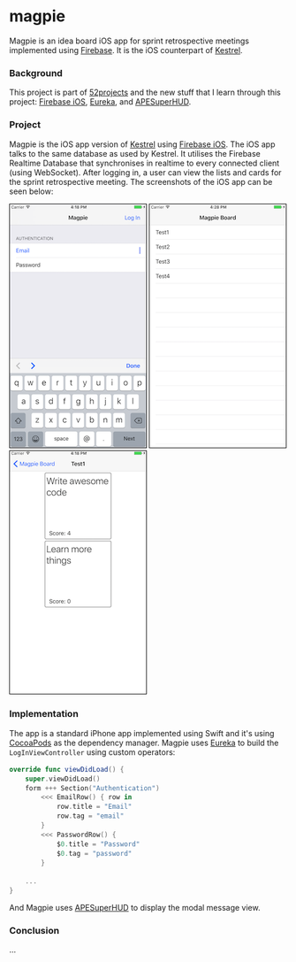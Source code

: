 # magpie

Magpie is an idea board iOS app for sprint retrospective meetings implemented using [Firebase](https://firebase.google.com). It is the iOS counterpart of [Kestrel](https://github.com/donny/kestrel).

### Background

This project is part of [52projects](https://donny.github.io/52projects/) and the new stuff that I learn through this project: [Firebase iOS](https://firebase.google.com/docs/ios/setup), [Eureka](https://github.com/xmartlabs/Eureka), and [APESuperHUD](https://github.com/apegroup/APESuperHUD).

### Project

Magpie is the iOS app version of [Kestrel](https://github.com/donny/kestrel) using [Firebase iOS](https://firebase.google.com/docs/ios/setup). The iOS app talks to the same database as used by Kestrel. It utilises the Firebase Realtime Database that synchronises in realtime to every connected client (using WebSocket). After logging in, a user can view the lists and cards for the sprint retrospective meeting. The screenshots of the iOS app can be seen below:

![Screenshot1](https://raw.githubusercontent.com/donny/magpie/master/screenshot1.png)
![Screenshot2](https://raw.githubusercontent.com/donny/magpie/master/screenshot2.png)
![Screenshot3](https://raw.githubusercontent.com/donny/magpie/master/screenshot3.png)

### Implementation

The app is a standard iPhone app implemented using Swift and it's using [CocoaPods](https://cocoapods.org) as the dependency manager. Magpie uses [Eureka](https://github.com/xmartlabs/Eureka) to build the `LogInViewController` using custom operators:

```swift
override func viewDidLoad() {
    super.viewDidLoad()
    form +++ Section("Authentication")
        <<< EmailRow() { row in
            row.title = "Email"
            row.tag = "email"
        }
        <<< PasswordRow() {
            $0.title = "Password"
            $0.tag = "password"
        }

    ...
}
```

And Magpie uses [APESuperHUD](https://github.com/apegroup/APESuperHUD) to display the modal message view.

### Conclusion

...
